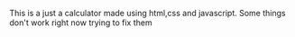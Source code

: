 This is a just a calculator made using html,css and javascript.
Some things don't work right now trying to fix them
